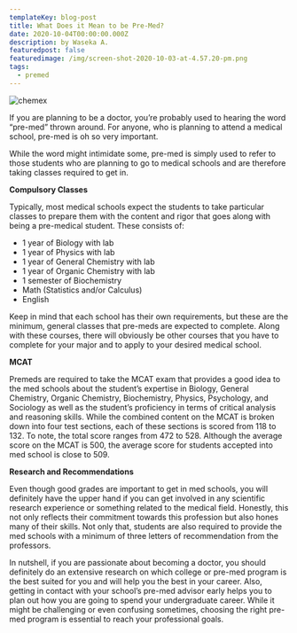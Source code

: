 ```yaml
---
templateKey: blog-post
title: What Does it Mean to be Pre-Med?
date: 2020-10-04T00:00:00.000Z
description: by Waseka A.
featuredpost: false
featuredimage: /img/screen-shot-2020-10-03-at-4.57.20-pm.png
tags:
  - premed
---
```

![chemex](/img/screen-shot-2020-10-03-at-4.57.20-pm.png)

If you are planning to be a doctor, you’re probably used to hearing the word “pre-med” thrown around. For anyone, who is planning to attend a medical school, pre-med is oh so very important.

While the word might intimidate some, pre-med is simply used to refer to those students who are planning to go to medical schools and are therefore taking classes required to get in.



**Compulsory Classes**

Typically, most medical schools expect the students to take particular classes to prepare them with the content and rigor that goes along with being a pre-medical student. These consists of:



* 1 year of Biology with lab
* 1 year of Physics with lab
* 1 year of General Chemistry with lab
* 1 year of Organic Chemistry with lab
* 1 semester of Biochemistry
* Math (Statistics and/or Calculus)
* English



Keep in mind that each school has their own requirements, but these are the minimum, general classes that pre-meds are expected to complete. Along with these courses, there will obviously be other courses that you have to complete for your major and to apply to your desired medical school.



**MCAT**

Premeds are required to take the MCAT exam that provides a good idea to the med schools about the student’s expertise in Biology, General Chemistry, Organic Chemistry, Biochemistry, Physics, Psychology, and Sociology as well as the student’s proficiency in terms of critical analysis and reasoning skills. While the combined content on the MCAT is broken down into four test sections, each of these sections is scored from 118 to 132. To note, the total score ranges from 472 to 528. Although the average score on the MCAT is 500, the average score for students accepted into med school is close to 509.



**Research and Recommendations**

Even though good grades are important to get in med schools, you will definitely have the upper hand if you can get involved in any scientific research experience or something related to the medical field. Honestly, this not only reflects their commitment towards this profession but also hones many of their skills. Not only that, students are also required to provide the med schools with a minimum of three letters of recommendation from the professors.

In nutshell, if you are passionate about becoming a doctor, you should definitely do an extensive research on which college or pre-med program is the best suited for you and will help you the best in your career. Also, getting in contact with your school’s pre-med advisor early helps you to plan out how you are going to spend your undergraduate career. While it might be challenging or even confusing sometimes, choosing the right pre-med program is essential to reach your professional goals.